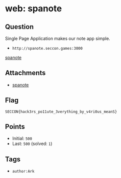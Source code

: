 # web: spanote
## Question
Single Page Application makes our note app simple.

- `http://spanote.seccon.games:3000`

[spanote](files)

## Attachments
- [spanote](files)

## Flag
```
SECCON{hack3rs_po11ute_3verything_by_v4ri0us_meanS}
```

## Points
- Initial: `500`
- Last: `500` (solved: `1`)

## Tags
- `author:Ark`
